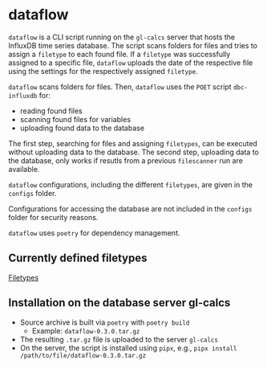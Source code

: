 # dataflow

`dataflow` is a CLI script running on the `gl-calcs` server that hosts the
InfluxDB time series database. The script scans folders for files and tries
to assign a `filetype` to each found file. If a `filetype` was successfully
assigned to a specific file, `dataflow` uploads the date of the respective
file using the settings for the respectively assigned `filetype`. 

`dataflow` scans folders for files. Then, `dataflow` uses the `POET` script `dbc-influxdb` for:
- reading found files
- scanning found files for variables
- uploading found data to the database

The first step, searching for files and assigning `filetypes`, can be executed without
uploading data to the database. The second step, uploading data to the database, only works
if resutls from a previous `filescanner` run are available.

`dataflow` configurations, including the different `filetypes`, are given in the `configs` folder.

Configurations for accessing the database are not included in the `configs` folder for security reasons.

`dataflow` uses `poetry` for dependency management.

## Currently defined filetypes
[Filetypes](https://github.com/holukas/configs/tree/main/filegroups)

## Installation on the database server gl-calcs
- Source archive is built via `poetry` with `poetry build`
  - Example: `dataflow-0.3.0.tar.gz`
- The resulting `.tar.gz` file is uploaded to the server `gl-calcs`
- On the server, the script is installed using `pipx`, e.g., `pipx install /path/to/file/dataflow-0.3.0.tar.gz`
